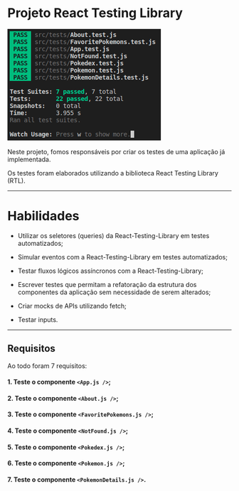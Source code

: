 # Projeto React Testing Library

<img src="../../images/REACT-TESTING-LIBRARY.png" alt="Project-logo">

Neste projeto, fomos responsáveis por criar os testes de uma aplicação já implementada.

Os testes foram elaborados utilizando a biblioteca React Testing Library (RTL).

---

# Habilidades

- Utilizar os seletores (queries) da React-Testing-Library em testes automatizados;

- Simular eventos com a React-Testing-Library em testes automatizados;

- Testar fluxos lógicos assíncronos com a React-Testing-Library;

- Escrever testes que permitam a refatoração da estrutura dos componentes da aplicação sem necessidade de serem alterados;

- Criar mocks de APIs utilizando fetch;

- Testar inputs.

---

## Requisitos

Ao todo foram 7 requisitos:

#### 1. Teste o componente `<App.js />`;

#### 2. Teste o componente `<About.js />`;

#### 3. Teste o componente `<FavoritePokemons.js />`;

#### 4. Teste o componente `<NotFound.js />`;

#### 5. Teste o componente `<Pokedex.js />`;

#### 6. Teste o componente `<Pokemon.js />`;

#### 7. Teste o componente `<PokemonDetails.js />`.